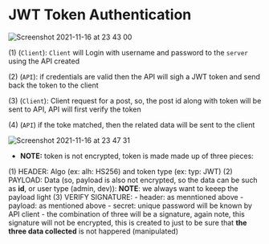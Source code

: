# JWT Token Authentication

![Screenshot 2021-11-16 at 23 43 00](https://user-images.githubusercontent.com/11652564/142041963-cd1b5578-4aeb-44c6-9ae2-230975cccdce.png)

(1) (`Client`): `Client` will Login with username and password to the `server` using the API created

(2) (`API`): if credentials are valid then the API will sigh a JWT token and send back the token to the client

(3) (`Client`): Client request for a post, so, the post id along with token will be sent to API, API will first verify the token

(4) (`API`) if the toke matched, then the related data will be sent to the client

![Screenshot 2021-11-16 at 23 47 31](https://user-images.githubusercontent.com/11652564/142042596-9fc68b08-41bc-4899-8690-3f2739a013a7.png)

- **NOTE:** token is not encrypted,  token is made made up of three pieces:

(1) HEADER: Algo (ex: alh: HS256) and token type (ex: typ: JWT)
(2) PAYLOAD: Data (so, payload is also not encrypted, so the data can be such as **id**, or user type (admin, dev)): **NOTE**: we always want to keeep the payload light
(3) VERIFY SIGNATURE:
    - header: as menntioned above
    - payload: as mentioned above
    - secret: unique password will be known by API client
    - the combination of three will be a signature, again note, this signature will not be encrypted, this is created to just to be sure that **the three data collected** is not happered (manipulated)
